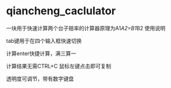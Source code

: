 # qiancheng_caclulator
一块用于快速计算两个台子赔率的计算器原理为A1*A2=B1*B2
使用说明

tab键用于在四个输入框快速切换

计算enter快捷计算，满三算一

计算结果无需CTRL+C 鼠标左键点击即可复制

透明度可调节，带有数字键盘
